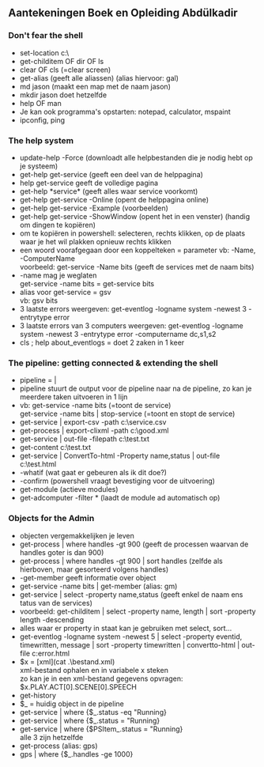 ## Aantekeningen Boek en Opleiding Abdülkadir


### Don't fear the shell

- set-location c:\
- get-childitem OF dir OF ls
- clear OF cls (=clear screen)
- get-alias (geeft alle aliassen) (alias hiervoor: gal)
- md jason (maakt een map met de naam jason)
- mkdir jason doet hetzelfde
- help OF man
- Je kan ook programma's opstarten: notepad, calculator, mspaint
- ipconfig, ping


### The help system

- update-help -Force (downloadt alle helpbestanden die je nodig hebt op je systeem)
- get-help get-service (geeft een deel van de helppagina)
- help get-service geeft de volledige pagina
- get-help \*service\* (geeft alles waar service voorkomt)
- get-help get-service -Online (opent de helppagina online)
- get-help get-service -Example (voorbeelden)
- get-help get-service -ShowWindow (opent het in een venster) (handig om dingen te kopiëren)
- om te kopiëren in powershell: selecteren, rechts klikken, op de plaats waar je het wil plakken opnieuw rechts klikken
- een woord voorafgegaan door een koppelteken = parameter vb: -Name, -ComputerName </br> voorbeeld: get-service -Name bits (geeft de services met de naam bits)
- -name mag je weglaten </br> get-service -name bits = get-service bits
- alias voor get-service = gsv </br> vb: gsv bits
- 3 laatste errors weergeven: get-eventlog -logname system -newest 3 -entrytype error
- 3 laatste errors van 3 computers weergeven: get-eventlog -logname system -newest 3 -entrytype error -computername dc,s1,s2
- cls ; help about_eventlogs = doet 2 zaken in 1 keer


### The pipeline: getting connected & extending the shell

- pipeline = |
- pipeline stuurt de output voor de pipeline naar na de pipeline, zo kan je meerdere taken uitvoeren in 1 lijn
- vb: get-service -name bits (=toont de service) </br> get-service -name bits | stop-service (=toont en stopt de service)
- get-service | export-csv -path c:\service.csv
- get-process | export-clixml -path c:\good.xml
- get-service | out-file -filepath c:\test.txt
- get-content c:\test.txt
- get-service | ConvertTo-html -Property name,status | out-file c:\test.html
- -whatif (wat gaat er gebeuren als ik dit doe?)
- -confirm (powershell vraagt bevestiging voor de uitvoering)
- get-module (actieve modules)
- get-adcomputer -filter * (laadt de module ad automatisch op)

### Objects for the Admin

- objecten vergemakkelijken je leven
- get-process | where handles -gt 900 (geeft de processen waarvan de handles goter is dan 900)
- get-process | where handles -gt 900 | sort handles (zelfde als hierboven, maar gesorteerd volgens handles)
- -get-member geeft informatie over object 
- get-service -name bits | get-member (alias: gm)
- get-service | select -property name,status (geeft enkel de naam ens tatus van de services)
- voorbeeld: get-childitem | select -property name, length | sort -property length -descending
- alles waar er property in staat kan je gebruiken met select, sort...
- get-eventlog -logname system -newest 5 | select -property eventid, timewritten, message | sort -property timewritten | convertto-html | out-file c:error.html
- $x = [xml](cat .\bestand.xml) <br/> xml-bestand ophalen en in variabele x steken <br/> zo kan je in een xml-bestand gegevens opvragen: $x.PLAY.ACT[0].SCENE[0].SPEECH
- get-history
- $_ = huidig object in de pipeline
- get-service | where {$_.status -eq "Running}
- get-service | where {$_.status = "Running}
- get-service | where {$PSItem_.status = "Running} <br/> alle 3 zijn hetzelfde
- get-process (alias: gps)
- gps | where {$_.handles -ge 1000}


